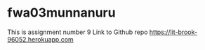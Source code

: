 # fwa03munnanuru
This is assignment number 9
Link to Github repo <https://lit-brook-96052.herokuapp.com>
